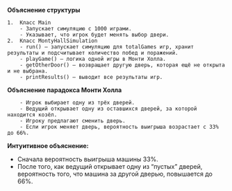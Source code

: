 __Объяснение структуры__


	1.	Класс Main
		- Запускает симуляцию с 1000 играми.
		- Указывает, что игрок будет менять выбор двери.
	2.	Класс MontyHallSimulation
		- run() — запускает симуляцию для totalGames игр, хранит результаты и подсчитывает количество побед и поражений.
		- playGame() — логика одной игры в Монти Холла.
		- getOtherDoor() — возвращает другую дверь, которая ещё не открыта и не выбрана.
		- printResults() — выводит все результаты игр.

 __Объяснение парадокса Монти Холла__

		- Игрок выбирает одну из трёх дверей.
		- Ведущий открывает одну из оставшихся дверей, за которой находится козёл.
		- Игроку предлагают сменить дверь.
		- Если игрок меняет дверь, вероятность выигрыша возрастает с 33% до 66%.

__Интуитивное объяснение:__

- Сначала вероятность выигрыша машины 33%. 
- После того, как ведущий открывает одну из “пустых” дверей, вероятность того, что машина за другой дверью, повышается до 66%.
